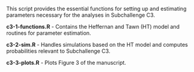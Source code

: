 This script provides the essential functions for setting up and estimating parameters necessary for the analyses in Subchallenge C3.

**c3-1-functions.R** - Contains the Heffernan and Tawn (HT) model and routines for parameter estimation. 

**c3-2-sim.R** - Handles simulations based on the HT model and computes probabilities relevant to Subchallenge C3.

**c3-3-plots.R** - Plots Figure 3 of the manuscript. 
